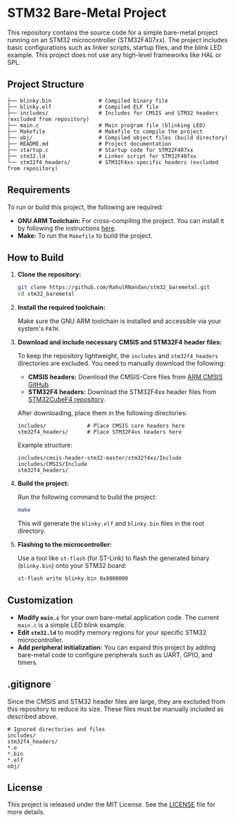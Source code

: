 # STM32 Bare-Metal Project

This repository contains the source code for a simple bare-metal project running on an STM32 microcontroller (STM32F407xx). The project includes basic configurations such as linker scripts, startup files, and the blink LED example. This project does not use any high-level frameworks like HAL or SPL.

## Project Structure

```
├── blinky.bin               # Compiled binary file
├── blinky.elf               # Compiled ELF file
├── includes/                # Includes for CMSIS and STM32 headers (excluded from repository)
├── main.c                   # Main program file (blinking LED)
├── Makefile                 # Makefile to compile the project
├── obj/                     # Compiled object files (build directory)
├── README.md                # Project documentation
├── startup.c                # Startup code for STM32F407xx
├── stm32.ld                 # Linker script for STM32F407xx
└── stm32f4_headers/         # STM32F4xx-specific headers (excluded from repository)
```

## Requirements

To run or build this project, the following are required:

- **GNU ARM Toolchain:** For cross-compiling the project. You can install it by following the instructions [here](https://developer.arm.com/tools-and-software/open-source-software/developer-tools/gnu-toolchain/gnu-rm).
- **Make:** To run the `Makefile` to build the project.

## How to Build

1. **Clone the repository:**

    ```bash
    git clone https://github.com/RahulRNandan/stm32_baremetal.git
    cd stm32_baremetal
    ```

2. **Install the required toolchain:**

    Make sure the GNU ARM toolchain is installed and accessible via your system's `PATH`.

3. **Download and include necessary CMSIS and STM32F4 header files:**

    To keep the repository lightweight, the `includes` and `stm32f4_headers` directories are excluded. You need to manually download the following:

    - **CMSIS headers:** Download the CMSIS-Core files from [ARM CMSIS GitHub](https://github.com/ARM-software/CMSIS_5).
    - **STM32F4 headers:** Download the STM32F4xx header files from [STM32CubeF4 repository](https://github.com/STMicroelectronics/STM32CubeF4).

    After downloading, place them in the following directories:

    ```
    includes/             # Place CMSIS core headers here
    stm32f4_headers/      # Place STM32F4xx headers here
    ```

    Example structure:

    ```
    includes/cmsis-header-stm32-master/stm32f4xx/Include
    includes/CMSIS/Include
    stm32f4_headers/
    ```

4. **Build the project:**

    Run the following command to build the project:

    ```bash
    make
    ```

    This will generate the `blinky.elf` and `blinky.bin` files in the root directory.

5. **Flashing to the microcontroller:**

    Use a tool like `st-flash` (for ST-Link) to flash the generated binary (`blinky.bin`) onto your STM32 board:

    ```bash
    st-flash write blinky.bin 0x8000000
    ```

## Customization

- **Modify `main.c`** for your own bare-metal application code. The current `main.c` is a simple LED blink example.
- **Edit `stm32.ld`** to modify memory regions for your specific STM32 microcontroller.
- **Add peripheral initialization:** You can expand this project by adding bare-metal code to configure peripherals such as UART, GPIO, and timers.

## .gitignore

Since the CMSIS and STM32 header files are large, they are excluded from this repository to reduce its size. These files must be manually included as described above.

```
# Ignored directories and files
includes/
stm32f4_headers/
*.o
*.bin
*.elf
obj/
```

## License

This project is released under the MIT License. See the [LICENSE](LICENSE) file for more details.
